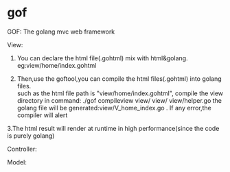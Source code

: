 gof
===

GOF: The golang mvc web framework 

View:
  1. You can declare the html file(.gohtml) mix with html&golang. eg:view/home/index.gohtml
    
  2. Then,use the goftool,you can compile the html files(.gohtml) into golang files.  
  such as the html file path is "view/home/index.gohtml",
  compile the view directory in command:   ./gof compileview view/ view/  view/helper.go
  the golang file will be generated:view/V_home_index.go . If any error,the compiler will alert

  3.The html result will render at runtime in high performance(since the code is purely golang) 


Controller:

Model:
